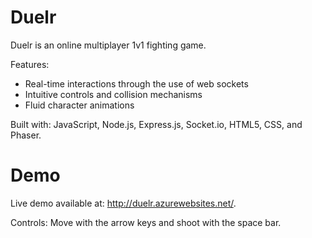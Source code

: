 # Duelr
Duelr is an online multiplayer 1v1 fighting game.

Features:
* Real-time interactions through the use of web sockets
* Intuitive controls and collision mechanisms
* Fluid character animations

Built with: JavaScript, Node.js, Express.js, Socket.io, HTML5, CSS, and Phaser.

# Demo #
Live demo available at: http://duelr.azurewebsites.net/.

Controls: Move with the arrow keys and shoot with the space bar.
